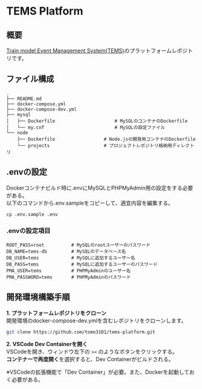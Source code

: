 # TEMS Platform

## 概要
[Train model Event Management System(TEMS)](https://github.com/tomo3101/tems)のプラットフォームレポジトリです。

## ファイル構成
```
.
├── README.md
├── docker-compose.yml
├── docker-compose-dev.yml
├── mysql
│   ├── Dockerfile                      # MySQLのコンテナのDockerfile
│   └── my.cnf                          # MySQLの設定ファイル
└── node
    ├── Dockerfile                  # Node.jsの開発用コンテナのDockerfile
    └── projects                    # プロジェクトレポジトリ格納用ディレクトリ
```

## .envの設定
Dockerコンテナビルド時に.envにMySQLとPHPMyAdmin用の設定をする必要がある。<br>
以下のコマンドから.env.sampleをコピーして、適宜内容を編集する。
```bash
cp .env.sample .env
```

### .envの設定項目
```
ROOT_PASS=root          # MySQLのrootユーザーのパスワード
DB_NAME=tems-db         # MySQLのデータベース名
DB_USER=tems            # MySQLに追加するユーザー名
DB_PASS=tems            # MySQLに追加するユーザーのパスワード
PMA_USER=tems           # PHPMyAdminのユーザー名
PMA_PASSWORD=tems       # PHPMyAdminのパスワード
```

## 開発環境構築手順

**1. プラットフォームレポジトリをクローン**<br>
開発環境のdocker-compose-dev.ymlを含むレポジトリをクローンします。
```bash
git clone https://github.com/tomo3101/tems-platform.git
```

**2. VSCode Dev Containerを開く**<br>
VSCodeを開き、ウィンドウ左下の `><` のようなボタンをクリックする。<br>
**コンテナーで再度開く**を選択すると、Dev Containerがビルドされる。

※VSCodeの拡張機能で「Dev Container」が必要。また、Dockerを起動しておく必要がある。
